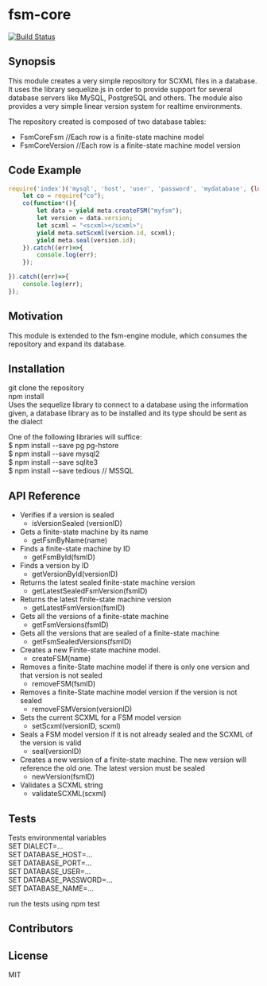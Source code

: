 # fsm-core
[![Build Status](https://travis-ci.org/moraispgsi/fsm-core.svg?branch=master)](https://travis-ci.org/moraispgsi/fsm-core)

## Synopsis

This module creates a very simple repository for SCXML files in a database. It uses the library sequelize.js in order to provide support for several database servers like MySQL, PostgreSQL and others. The module also provides a very simple linear version system for realtime environments. 

The repository created is composed of two database tables:
- FsmCoreFsm //Each row is a finite-state machine model
- FsmCoreVersion //Each row is a finite-state machine model version

## Code Example
```javascript
require('index')('mysql', 'host', 'user', 'password', 'mydatabase', {logging: false}).then(function (meta) {
    let co = require("co");
    co(function*(){
        let data = yield meta.createFSM("myfsm");
        let version = data.version;
        let scxml = "<scxml></scxml>";
        yield meta.setScxml(version.id, scxml);
        yield meta.seal(version.id);
    }).catch((err)=>{
        console.log(err);
    });

}).catch((err)=>{
    console.log(err);
});
```
## Motivation

This module is extended to the fsm-engine module, which consumes the repository and expand its database.

## Installation

git clone the repository  
npm install  
Uses the sequelize library to connect to a database using the information given, a database library as to be installed and its type should be sent as the dialect  

  One of the following libraries will suffice:  
$ npm install --save pg pg-hstore  
$ npm install --save mysql2  
$ npm install --save sqlite3  
$ npm install --save tedious // MSSQL  

## API Reference

- Verifies if a version is sealed
  - isVersionSealed (versionID)
- Gets a finite-state machine by its name
  - getFsmByName(name)
- Finds a finite-state machine by ID
  - getFsmById(fsmID)
- Finds a version by ID
  - getVersionById(versionID)
- Returns the latest sealed finite-state machine version
  - getLatestSealedFsmVersion(fsmID)
- Returns the latest finite-state machine version
  - getLatestFsmVersion(fsmID)
- Gets all the versions of a finite-state machine
  - getFsmVersions(fsmID)
- Gets all the versions that are sealed of a finite-state machine
  - getFsmSealedVersions(fsmID)
- Creates a new Finite-state machine model.
  - createFSM(name)
- Removes a finite-State machine model if there is only one version and that version is not sealed
  - removeFSM(fsmID)
- Removes a finite-State machine model version if the version is not sealed
  - removeFSMVersion(versionID)
- Sets the current SCXML for a FSM model version
  - setScxml(versionID, scxml)
- Seals a FSM model version if it is not already sealed and the SCXML of the version is valid
  - seal(versionID)
- Creates a new version of a finite-state machine. The new version will reference the old one. The latest version must be sealed
  - newVersion(fsmID)
- Validates a SCXML string
  - validateSCXML(scxml)


## Tests
Tests environmental variables  
SET DIALECT=...  
SET DATABASE_HOST=...  
SET DATABASE_PORT=...  
SET DATABASE_USER=...  
SET DATABASE_PASSWORD=...  
SET DATABASE_NAME=...  

run the tests using npm test  

## Contributors

## License

MIT
